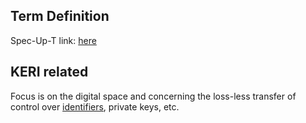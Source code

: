 ## Term Definition

Spec-Up-T link: <a href='https://weboftrust.github.io/WOT-terms/docs/glossary/transferable'>here</a>

## KERI related
Focus is on the digital space and concerning the loss-less transfer of control over [identifiers](transferable-identifier), private keys, etc. 